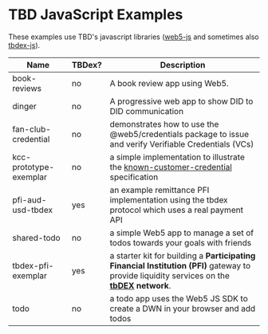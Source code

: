 # TBD JavaScript Examples

These examples use TBD's javascript libraries ([web5-js](https://github.com/TBD54566975/web5-js) and sometimes also [tbdex-js](https://github.com/TBD54566975/tbdex-js)).

| Name                   | TBDex? | Description |
|------------------------|--------|-------------|
| book-reviews           | no     | A book review app using Web5. |
| dinger                 | no     | A progressive web app to show DID to DID communication |
| fan-club-credential    | no     | demonstrates how to use the @web5/credentials package to issue and verify Verifiable Credentials (VCs) |
| kcc-prototype-exemplar | no     | a simple implementation to illustrate the [known-customer-credential](https://github.com/TBD54566975/known-customer-credential) specification |
| pfi-aud-usd-tbdex      | yes    |  an example remittance PFI implementation using the tbdex protocol which uses a real payment API |
| shared-todo            | no     | a simple Web5 app to manage a set of todos towards your goals with friends |
| tbdex-pfi-exemplar     | yes    | a starter kit for building a **Participating Financial Institution (PFI)** gateway to provide liquidity services on the **[tbDEX](https://developer.tbd.website/projects/tbdex/) network**. |
| todo                   | no     | a todo app uses the Web5 JS SDK to create a DWN in your browser and add todos |
